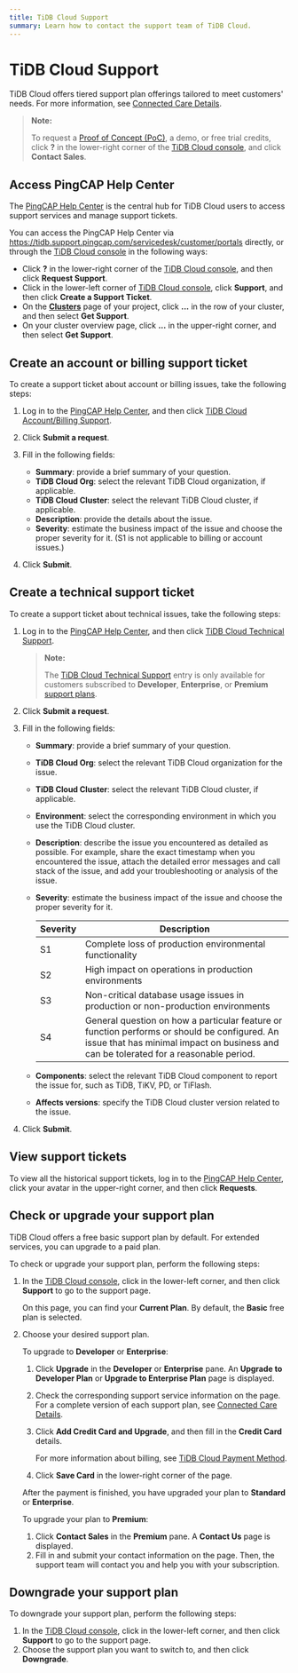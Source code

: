 ```yaml
---
title: TiDB Cloud Support
summary: Learn how to contact the support team of TiDB Cloud.
---
```


# TiDB Cloud Support

TiDB Cloud offers tiered support plan offerings tailored to meet customers' needs. For more information, see [Connected Care Details](/tidb-cloud/connected-care-detail.md).

> **Note:**
>
> To request a [Proof of Concept (PoC)](/tidb-cloud/tidb-cloud-poc.md), a demo, or free trial credits, click **?** in the lower-right corner of the [TiDB Cloud console](https://tidbcloud.com/), and click **Contact Sales**.

## Access PingCAP Help Center

The [PingCAP Help Center](https://tidb.support.pingcap.com/servicedesk/customer/portals) is the central hub for TiDB Cloud users to access support services and manage support tickets.

You can access the PingCAP Help Center via <https://tidb.support.pingcap.com/servicedesk/customer/portals> directly, or through the [TiDB Cloud console](https://tidbcloud.com/) in the following ways:

- Click **?** in the lower-right corner of the [TiDB Cloud console](https://tidbcloud.com/), and then click **Request Support**.
- Click <MDSvgIcon name="icon-top-organization" /> in the lower-left corner of [TiDB Cloud console](https://tidbcloud.com/), click **Support**, and then click **Create a Support Ticket**.
- On the [**Clusters**](https://tidbcloud.com/console/clusters) page of your project, click **...** in the row of your cluster, and then select **Get Support**.
- On your cluster overview page, click **...** in the upper-right corner, and then select **Get Support**.

## Create an account or billing support ticket

To create a support ticket about account or billing issues, take the following steps:

1. Log in to the [PingCAP Help Center](https://tidb.support.pingcap.com/servicedesk/customer/portals), and then click [TiDB Cloud Account/Billing Support](https://tidb.support.pingcap.com/servicedesk/customer/portal/16).
2. Click **Submit a request**.
3. Fill in the following fields:

    - **Summary**: provide a brief summary of your question.
    - **TiDB Cloud Org**: select the relevant TiDB Cloud organization, if applicable.
    - **TiDB Cloud Cluster**: select the relevant TiDB Cloud cluster, if applicable.
    - **Description**: provide the details about the issue.
    - **Severity**: estimate the business impact of the issue and choose the proper severity for it. (S1 is not applicable to billing or account issues.)

4. Click **Submit**.

## Create a technical support ticket

To create a support ticket about technical issues, take the following steps:

1. Log in to the [PingCAP Help Center](https://tidb.support.pingcap.com/servicedesk/customer/portals), and then click [TiDB Cloud Technical Support](https://tidb.support.pingcap.com/servicedesk/customer/portal/6).

    > **Note:**
    >
    > The [TiDB Cloud Technical Support](https://tidb.support.pingcap.com/servicedesk/customer/portal/6) entry is only available for customers subscribed to **Developer**, **Enterprise**, or **Premium** [support plans](/tidb-cloud/connected-care-detail.md).

2. Click **Submit a request**.

3. Fill in the following fields:

    - **Summary**: provide a brief summary of your question.
    - **TiDB Cloud Org**: select the relevant TiDB Cloud organization for the issue.
    - **TiDB Cloud Cluster**: select the relevant TiDB Cloud cluster, if applicable.
    - **Environment**: select the corresponding environment in which you use the TiDB Cloud cluster.
    - **Description**: describe the issue you encountered as detailed as possible. For example, share the exact timestamp when you encountered the issue, attach the detailed error messages and call stack of the issue, and add your troubleshooting or analysis of the issue.
    - **Severity**: estimate the business impact of the issue and choose the proper severity for it.

        | Severity | Description |
        | --- | --- |
        | S1 | Complete loss of production environmental functionality |
        | S2 | High impact on operations in production environments |
        | S3 | Non-critical database usage issues in production or non-production environments |
        | S4 | General question on how a particular feature or function performs or should be configured. An issue that has minimal impact on business and can be tolerated for a reasonable period. |

    - **Components**: select the relevant TiDB Cloud component to report the issue for, such as TiDB, TiKV, PD, or TiFlash.
    - **Affects versions**: specify the TiDB Cloud cluster version related to the issue.

4. Click **Submit**.

## View support tickets

To view all the historical support tickets, log in to the [PingCAP Help Center](https://tidb.support.pingcap.com/servicedesk/customer/portals), click your avatar in the upper-right corner, and then click **Requests**.

## Check or upgrade your support plan

TiDB Cloud offers a free basic support plan by default. For extended services, you can upgrade to a paid plan.

To check or upgrade your support plan, perform the following steps:

1. In the [TiDB Cloud console](https://tidbcloud.com/), click <MDSvgIcon name="icon-top-organization" /> in the lower-left corner, and then click **Support** to go to the support page.

    On this page, you can find your **Current Plan**. By default, the **Basic** free plan is selected.

2. Choose your desired support plan.

    <SimpleTab>
    <div label="Upgrade to Developer or Enterprise">

    To upgrade to **Developer** or **Enterprise**:

    1. Click **Upgrade** in the **Developer** or **Enterprise** pane. An **Upgrade to Developer Plan** or **Upgrade to Enterprise Plan** page is displayed.
    2. Check the corresponding support service information on the page. For a complete version of each support plan, see [Connected Care Details](/tidb-cloud/connected-care-detail.md).
    3. Click **Add Credit Card and Upgrade**, and then fill in the **Credit Card** details.

        For more information about billing, see [TiDB Cloud Payment Method](/tidb-cloud/tidb-cloud-billing.md#payment-method).

    4. Click **Save Card** in the lower-right corner of the page.

    After the payment is finished, you have upgraded your plan to **Standard** or **Enterprise**.

    </div>
    <div label="Upgrade to Premium">

    To upgrade your plan to **Premium**:

    1. Click **Contact Sales** in the **Premium** pane. A **Contact Us** page is displayed.
    2. Fill in and submit your contact information on the page. Then, the support team will contact you and help you with your subscription.

    </div>
    </SimpleTab>

## Downgrade your support plan

To downgrade your support plan, perform the following steps:

1. In the [TiDB Cloud console](https://tidbcloud.com/), click <MDSvgIcon name="icon-top-organization" /> in the lower-left corner, and then click **Support** to go to the support page.
2. Choose the support plan you want to switch to, and then click **Downgrade**.